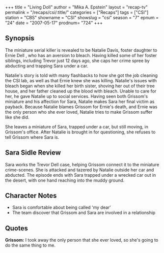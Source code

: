 +++
title = "Living Doll"
author = "Mika A. Epstein"
layout = "recap-tv"
permalink = "/recaps/csi/:title/"
categories = ["Recaps"]
tags = ["CSI"]
station = "CBS"
showname = "CSI"
showslug = "csi"
season = "7"
epnum = "24"
date = "2007-05-17"
prodnum= "724"
+++

## Synopsis

The miniature serial killer is revealed to be Natalie Davis, foster daughter to Ernie Dell , who has an aversion to bleach. Having killed some of her foster siblings, including Trevor just 12 days ago, she caps her crime spree by abducting and trapping Sara under a car.

Natalie's story is told with many flashbacks to how she got the job cleaning the CSI lab, as well as that Ernie knew she was killing. Natalie's issues with bleach began when she killed her birth sister, shoving her out of their tree house, and her father cleaned up the blood with bleach. Unable to care for her, he gave Natalie up to social services. Having seen both Grissom's miniature and his affection for Sara, Natalie makes Sara her final victim as payback. Because Natalie blames Grissom for Ernie's death, and Ernie was the only person who she ever loved, Natalie tries to make Grissom suffer like she did.

She leaves a miniature of Sara, trapped under a car, but still moving, in Grissom's office. After Natalie is brought in for questioning, she refuses to tell Grissom where Sara is.

## Sara Sidle Review

Sara works the Trevor Dell case, helping Grissom connect it to the miniature crime-scenes. She is attacked and tazered by Natalie outside her car and abducted. The episode ends with Sara trapped under a wrecked car out in the desert, with one hand reaching into the muddy ground.

## Character Notes

* Sara is comfortable about being called 'my dear'  
* The team discover that Grissom and Sara are involved in a relationship

## Quotes

**Grissom:** I took away the only person that she ever loved, so she's going to do the same thing to me.

